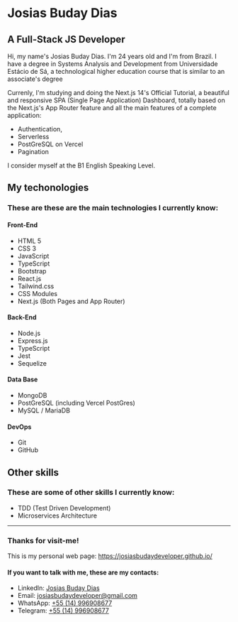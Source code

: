 # Josias Buday Dias
## A Full-Stack JS Developer
Hi, my name's Josias Buday Dias. I'm 24 years old and I'm from Brazil. I have a degree in Systems Analysis and Development from Universidade Estácio de Sá, a technological higher education course that is similar to an associate's degree

Currenly, I'm studying and doing the Next.js 14's Official Tutorial, a beautiful and responsive SPA (Single Page Application) Dashboard, totally based on the Next.js's App Router feature and all the main features of a complete application:

- Authentication,
- Serverless
- PostGreSQL on Vercel
- Pagination

I consider myself at the B1 English Speaking Level.

## My techonologies
### These are these are the main technologies I currently know:
#### Front-End
  - HTML 5 
  - CSS 3 
  - JavaScript
  - TypeScript
  - Bootstrap
  - React.js
  - Tailwind.css
  - CSS Modules
  - Next.js (Both Pages and App Router)

#### Back-End
  - Node.js
  - Express.js
  - TypeScript
  - Jest
  - Sequelize

#### Data Base
  - MongoDB
  - PostGreSQL (including Vercel PostGres)
  - MySQL / MariaDB

#### DevOps
  - Git
  - GitHub

## Other skills
### These are some of other skills I currently know:
  - TDD (Test Driven Development)
  - Microservices Architecture

---

### Thanks for visit-me!
This is my personal web page: https://josiasbudaydeveloper.github.io/

#### If you want to talk with me, these are my contacts:
  - LinkedIn: [Josias Buday Dias](https://www.linkedin.com/in/josias-buday-dias-b5a3a2253/)
  - Email: josiasbudaydeveloper@gmail.com
  - WhatsApp: [+55 (14) 996908677](https://wa.me/5514996908677)
  - Telegram: [+55 (14) 996908677](https://t.me/Josias_Buday)
